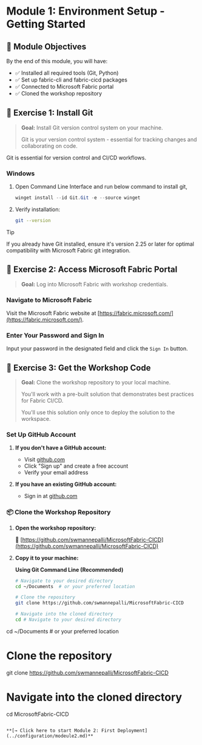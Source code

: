 # Module 1: Environment Setup - Getting Started

## 🎯 Module Objectives

By the end of this module, you will have:
- ✅ Installed all required tools (Git, Python)
- ✅ Set up fabric-cli and fabric-cicd packages
- ✅ Connected to Microsoft Fabric portal
- ✅ Cloned the workshop repository
  
## 📝 Exercise 1: Install Git

> **Goal:** Install Git version control system on your machine.
>
> Git is your version control system - essential for tracking changes and collaborating on code.

Git is essential for version control and CI/CD workflows.

### Windows 

1. Open Command Line Interface and run below command to install git,
   
   ```powershell
   winget install --id Git.Git -e --source winget
   ```
2. Verify installation:
   ```bash
   git --version
   ```
> [!TIP]
> If you already have Git installed, ensure it's version 2.25 or later for optimal compatibility with Microsoft Fabric git integration.

## 📝 Exercise 2: Access Microsoft Fabric Portal

> **Goal:** Log into Microsoft Fabric with workshop credentials.


### Navigate to Microsoft Fabric
Visit the Microsoft Fabric website at [https://fabric.microsoft.com/](https://fabric.microsoft.com/).

### Enter Your Password and Sign In
Input your password in the designated field and click the `Sign In` button.

## 📝 Exercise 3: Get the Workshop Code

> **Goal:** Clone the workshop repository to your local machine.
>
> You'll work with a pre-built solution that demonstrates best practices for Fabric CI/CD.
>
> You'll use this solution only once to deploy the solution to the workspace.

### Set Up GitHub Account
1. **If you don't have a GitHub account:**
   - Visit [github.com](https://github.com)
   - Click "Sign up" and create a free account
   - Verify your email address

2. **If you have an existing GitHub account:**
   - Sign in at [github.com](https://github.com)

### 📦 Clone the Workshop Repository

1. **Open the workshop repository:**
   
   🔗 [https://github.com/swmannepalli/MicrosoftFabric-CICD](https://github.com/swmannepalli/MicrosoftFabric-CICD)

2. **Copy it to your machine:**
   
   **Using Git Command Line (Recommended)**
   ```bash
   # Navigate to your desired directory
   cd ~/Documents  # or your preferred location
   
   # Clone the repository
   git clone https://github.com/swmannepalli/MicrosoftFabric-CICD
   
   # Navigate into the cloned directory
   cd # Navigate to your desired directory
cd ~/Documents  # or your preferred location

# Clone the repository
git clone https://github.com/swmannepalli/MicrosoftFabric-CICD

# Navigate into the cloned directory
cd MicrosoftFabric-CICD
   ```

**[→ Click here to start Module 2: First Deployment](../configuration/modeule2.md)**
